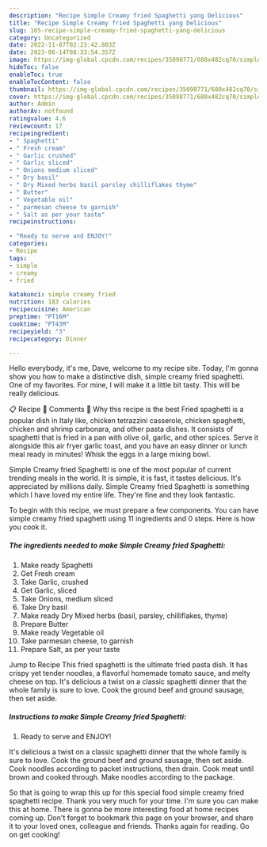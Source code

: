 ```yaml
---
description: "Recipe Simple Creamy fried Spaghetti yang Delicious"
title: "Recipe Simple Creamy fried Spaghetti yang Delicious"
slug: 165-recipe-simple-creamy-fried-spaghetti-yang-delicious
category: Uncategorized
date: 2022-11-07T02:23:42.803Z
date: 2023-06-14T08:33:54.357Z
image: https://img-global.cpcdn.com/recipes/35098771/680x482cq70/simple-creamy-fried-spaghetti-recipe-main-photo.jpg
hideToc: false
enableToc: true
enableTocContent: false
thumbnail: https://img-global.cpcdn.com/recipes/35098771/680x482cq70/simple-creamy-fried-spaghetti-recipe-main-photo.jpg
cover: https://img-global.cpcdn.com/recipes/35098771/680x482cq70/simple-creamy-fried-spaghetti-recipe-main-photo.jpg
author: Admin
authorAv: notfound
ratingvalue: 4.6
reviewcount: 17
recipeingredient:
- " Spaghetti"
- " Fresh cream"
- " Garlic crushed"
- " Garlic sliced"
- " Onions medium sliced"
- " Dry basil"
- " Dry Mixed herbs basil parsley chilliflakes thyme"
- " Butter"
- " Vegetable oil"
- " parmesan cheese to garnish"
- " Salt as per your taste"
recipeinstructions:

- "Ready to serve and ENJOY!"
categories:
- Recipe
tags:
- simple
- creamy
- fried

katakunci: simple creamy fried 
nutrition: 183 calories
recipecuisine: American
preptime: "PT16M"
cooktime: "PT43M"
recipeyield: "3"
recipecategory: Dinner

---
```



Hello everybody, it's me, Dave, welcome to my recipe site. Today, I'm gonna show you how to make a distinctive dish, simple creamy fried spaghetti. One of my favorites. For mine, I will make it a little bit tasty. This will be really delicious.

📋 Recipe 💬 Comments 🌟 Why this recipe is the best Fried spaghetti is a popular dish in Italy like, chicken tetrazzini casserole, chicken spaghetti, chicken and shrimp carbonara, and other pasta dishes. It consists of spaghetti that is fried in a pan with olive oil, garlic, and other spices. Serve it alongside this air fryer garlic toast, and you have an easy dinner or lunch meal ready in minutes! Whisk the eggs in a large mixing bowl.

Simple Creamy fried Spaghetti is one of the most popular of current trending meals in the world. It is simple, it is fast, it tastes delicious. It's appreciated by millions daily. Simple Creamy fried Spaghetti is something which I have loved my entire life. They're fine and they look fantastic.


To begin with this recipe, we must prepare a few components. You can have simple creamy fried spaghetti using 11 ingredients and 0 steps. Here is how you cook it.

<!--inarticleads1-->

##### The ingredients needed to make Simple Creamy fried Spaghetti:

1. Make ready  Spaghetti
1. Get  Fresh cream
1. Take  Garlic, crushed
1. Get  Garlic, sliced
1. Take  Onions, medium sliced
1. Take  Dry basil
1. Make ready  Dry Mixed herbs (basil, parsley, chilliflakes, thyme)
1. Prepare  Butter
1. Make ready  Vegetable oil
1. Take  parmesan cheese, to garnish
1. Prepare  Salt, as per your taste


Jump to Recipe This fried spaghetti is the ultimate fried pasta dish. It has crispy yet tender noodles, a flavorful homemade tomato sauce, and melty cheese on top. It&#39;s delicious a twist on a classic spaghetti dinner that the whole family is sure to love. Cook the ground beef and ground sausage, then set aside. 

<!--inarticleads2-->

##### Instructions to make Simple Creamy fried Spaghetti:


1. Ready to serve and ENJOY!

It&#39;s delicious a twist on a classic spaghetti dinner that the whole family is sure to love. Cook the ground beef and ground sausage, then set aside. Cook noodles according to packet instructions, then drain. Cook meat until brown and cooked through. Make noodles according to the package. 

So that is going to wrap this up for this special food simple creamy fried spaghetti recipe. Thank you very much for your time. I'm sure you can make this at home. There is gonna be more interesting food at home recipes coming up. Don't forget to bookmark this page on your browser, and share it to your loved ones, colleague and friends. Thanks again for reading. Go on get cooking!
